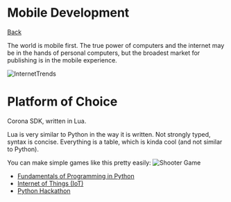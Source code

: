 # Mobile Development
[Back](index.md)

The world is mobile first. The true power of computers and the internet may be in the hands of personal computers, but the broadest market for publishing is in the mobile experience. 

![InternetTrends]()


# Platform of Choice

Corona SDK, written in Lua.

Lua is very similar to Python in the way it is written. Not strongly typed, syntax is concise. Everything is a table, which is kinda cool (and not similar to Python).

You can make simple games like this pretty easily:
![Shooter Game](https://i.imgur.com/WMhpdYn.png)


- [Fundamentals of Programming in Python](Fundamentals_of_Programming_in_Python.md)
- [Internet of Things (IoT)](iot.md)
- [Python Hackathon](Python_Hackathon.md)
